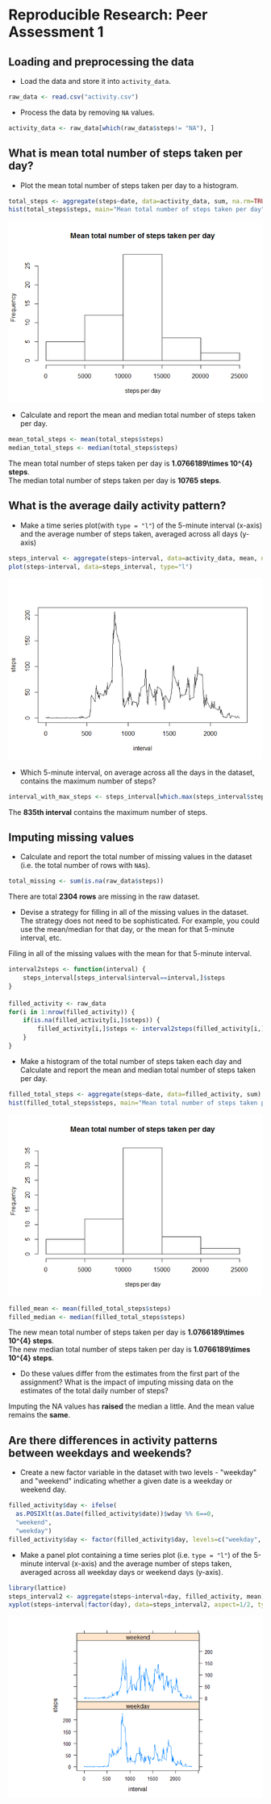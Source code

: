 # Reproducible Research: Peer Assessment 1


## Loading and preprocessing the data

- Load the data and store it into `activity_data`.


```r
raw_data <- read.csv("activity.csv")
```

- Process the data by removing `NA` values.


```r
activity_data <- raw_data[which(raw_data$steps!= "NA"), ]
```

## What is mean total number of steps taken per day?

- Plot the mean total number of steps taken per day to a histogram.


```r
total_steps <- aggregate(steps~date, data=activity_data, sum, na.rm=TRUE)
hist(total_steps$steps, main="Mean total number of steps taken per day", xlab="steps per day")
```

![](PA1_template_files/figure-html/unnamed-chunk-3-1.png) 

- Calculate and report the mean and median total number of steps taken per day.


```r
mean_total_steps <- mean(total_steps$steps)
median_total_steps <- median(total_steps$steps)
```

The mean total number of steps taken per day is **1.0766189\times 10^{4} steps**.  
The median total number of steps taken per day is **10765 steps**.

## What is the average daily activity pattern?

- Make a time series plot(with `type = "l"`) of the 5-minute interval (x-axis) and the average number of steps taken, averaged across all days (y-axis)


```r
steps_interval <- aggregate(steps~interval, data=activity_data, mean, na.rm=TRUE)
plot(steps~interval, data=steps_interval, type="l")
```

![](PA1_template_files/figure-html/unnamed-chunk-5-1.png) 

- Which 5-minute interval, on average across all the days in the dataset, contains the maximum number of steps?


```r
interval_with_max_steps <- steps_interval[which.max(steps_interval$steps),]$interval
```

The **835th interval** contains the maximum number of steps.

## Imputing missing values

- Calculate and report the total number of missing values in the dataset (i.e. the total number of rows with `NA`s).


```r
total_missing <- sum(is.na(raw_data$steps))
```

There are total **2304 rows** are missing in the raw dataset.

- Devise a strategy for filling in all of the missing values in the dataset. The strategy does not need to be sophisticated. For example, you could use the mean/median for that day, or the mean for that 5-minute interval, etc.

Filing in all of the missing values with the mean for that 5-minute interval.


```r
interval2steps <- function(interval) {
    steps_interval[steps_interval$interval==interval,]$steps
}

filled_activity <- raw_data
for(i in 1:nrow(filled_activity)) {
    if(is.na(filled_activity[i,]$steps)) {
        filled_activity[i,]$steps <- interval2steps(filled_activity[i,]$interval)
    }
}
```

- Make a histogram of the total number of steps taken each day and Calculate and report the mean and median total number of steps taken per day.


```r
filled_total_steps <- aggregate(steps~date, data=filled_activity, sum)
hist(filled_total_steps$steps, main="Mean total number of steps taken per day", xlab="steps per day")
```

![](PA1_template_files/figure-html/unnamed-chunk-9-1.png) 

```r
filled_mean <- mean(filled_total_steps$steps)
filled_median <- median(filled_total_steps$steps)
```

The new mean total number of steps taken per day is **1.0766189\times 10^{4} steps**.  
The new median total number of steps taken per day is **1.0766189\times 10^{4} steps**.

- Do these values differ from the estimates from the first part of the assignment? What is the impact of imputing missing data on the estimates of the total daily number of steps?

Imputing the NA values has **raised** the median a little. And the mean value remains the **same**.

## Are there differences in activity patterns between weekdays and weekends?

- Create a new factor variable in the dataset with two levels - "weekday" and "weekend" indicating whether a given date is a weekday or weekend day.


```r
filled_activity$day <- ifelse(
  as.POSIXlt(as.Date(filled_activity$date))$wday %% 6==0,
  "weekend",
  "weekday")
filled_activity$day <- factor(filled_activity$day, levels=c("weekday", "weekend"))
```

- Make a panel plot containing a time series plot (i.e. `type = "l"`) of the 5-minute interval (x-axis) and the average number of steps taken, averaged across all weekday days or weekend days (y-axis).


```r
library(lattice)
steps_interval2 <- aggregate(steps~interval+day, filled_activity, mean)
xyplot(steps~interval|factor(day), data=steps_interval2, aspect=1/2, type="l")
```

![](PA1_template_files/figure-html/unnamed-chunk-11-1.png) 
